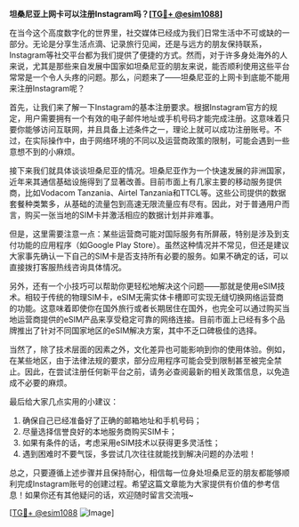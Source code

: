 **坦桑尼亚上网卡可以注册Instagram吗？[[TG💪+ @esim1088](https://t.me/s/esim1088)]**

在当今这个高度数字化的世界里，社交媒体已经成为我们日常生活中不可或缺的一部分。无论是分享生活点滴、记录旅行见闻，还是与远方的朋友保持联系，Instagram等社交平台都为我们提供了便捷的方式。然而，对于许多身处海外的人来说，尤其是那些来自发展中国家如坦桑尼亚的朋友来说，能否顺利使用这些平台常常是一个令人头疼的问题。那么，问题来了——坦桑尼亚的上网卡到底能不能用来注册Instagram呢？

首先，让我们来了解一下Instagram的基本注册要求。根据Instagram官方的规定，用户需要拥有一个有效的电子邮件地址或手机号码才能完成注册。这意味着只要你能够访问互联网，并且具备上述条件之一，理论上就可以成功注册账号。不过，在实际操作中，由于网络环境的不同以及运营商政策的限制，可能会遇到一些意想不到的小麻烦。

接下来我们就具体谈谈坦桑尼亚的情况。坦桑尼亚作为一个快速发展的非洲国家，近年来其通信基础设施得到了显著改善。目前市面上有几家主要的移动服务提供商，比如Vodacom Tanzania、Airtel Tanzania和TTCL等。这些公司提供的数据套餐种类繁多，从基础的流量包到高速无限流量应有尽有。因此，对于普通用户而言，购买一张当地的SIM卡并激活相应的数据计划并非难事。

但是，这里需要注意一点：某些运营商可能对国际服务有所屏蔽，特别是涉及到支付功能的应用程序（如Google Play Store）。虽然这种情况并不常见，但还是建议大家事先确认一下自己的SIM卡是否支持所有必要的服务。如果不确定的话，可以直接拨打客服热线咨询具体情况。

另外，还有一个小技巧可以帮助你更轻松地解决这个问题——那就是使用eSIM技术。相较于传统的物理SIM卡，eSIM无需实体卡槽即可实现无缝切换网络运营商的功能。这意味着即使你在国外旅行或者长期居住在国外，也完全可以通过购买当地运营商提供的eSIM产品来享受稳定可靠的网络连接。目前市面上已经有多个品牌推出了针对不同国家地区的eSIM解决方案，其中不乏口碑极佳的选择。

当然了，除了技术层面的因素之外，文化差异也可能影响到你的使用体验。例如，在某些地区，由于法律法规的要求，部分应用程序可能会受到限制甚至被完全禁止。因此，在尝试注册任何新平台之前，请务必查阅最新的相关政策信息，以免造成不必要的麻烦。

最后给大家几点实用的小建议：
1. 确保自己已经准备好了正确的邮箱地址和手机号码；
2. 尽量选择信誉良好的本地服务商购买SIM卡；
3. 如果有条件的话，考虑采用eSIM技术以获得更多灵活性；
4. 遇到困难时不要气馁，多尝试几次往往就能找到解决问题的办法啦！

总之，只要遵循上述步骤并且保持耐心，相信每一位身处坦桑尼亚的朋友都能够顺利完成Instagram账号的创建过程。希望这篇文章能为大家提供有价值的参考信息！如果你还有其他疑问的话，欢迎随时留言交流哦~

[[TG💪+ @esim1088](https://t.me/s/esim1088) ![Image](https://i.postimg.cc/4NQfJmqS/Snipaste-2025-05-13-00-14-12.png)]